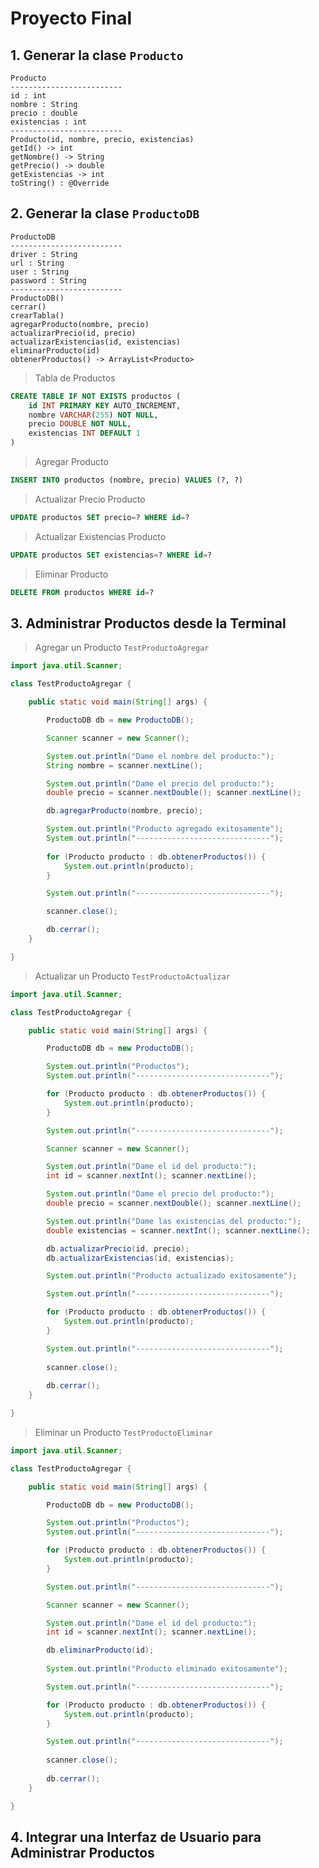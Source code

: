 # Proyecto Final

## 1. Generar la clase `Producto`

    Producto
    -------------------------
    id : int
    nombre : String
    precio : double
    existencias : int
    -------------------------
    Producto(id, nombre, precio, existencias)
    getId() -> int
    getNombre() -> String
    getPrecio() -> double
    getExistencias -> int
    toString() : @Override

## 2. Generar la clase `ProductoDB`

    ProductoDB
    -------------------------
    driver : String
    url : String
    user : String
    password : String
    -------------------------
    ProductoDB()
    cerrar()
    crearTabla()
    agregarProducto(nombre, precio)
    actualizarPrecio(id, precio)
    actualizarExistencias(id, existencias)
    eliminarProducto(id)
    obtenerProductos() -> ArrayList<Producto>

> Tabla de Productos

```sql
CREATE TABLE IF NOT EXISTS productos (
    id INT PRIMARY KEY AUTO_INCREMENT,
    nombre VARCHAR(255) NOT NULL,
    precio DOUBLE NOT NULL,
    existencias INT DEFAULT 1
)
```

> Agregar Producto

```sql
INSERT INTO productos (nombre, precio) VALUES (?, ?)
```

> Actualizar Precio Producto

```sql
UPDATE productos SET precio=? WHERE id=?
```

> Actualizar Existencias Producto

```sql
UPDATE productos SET existencias=? WHERE id=?
```

> Eliminar Producto

```sql
DELETE FROM productos WHERE id=?
```

## 3. Administrar Productos desde la Terminal

> Agregar un Producto `TestProductoAgregar`

```java
import java.util.Scanner;

class TestProductoAgregar {

    public static void main(String[] args) {

        ProductoDB db = new ProductoDB();

        Scanner scanner = new Scanner();

        System.out.println("Dame el nombre del producto:");
        String nombre = scanner.nextLine();

        System.out.println("Dame el precio del producto:");
        double precio = scanner.nextDouble(); scanner.nextLine();

        db.agregarProducto(nombre, precio);

        System.out.println("Producto agregado exitosamente");
        System.out.println("------------------------------");
        
        for (Producto producto : db.obtenerProductos()) {
            System.out.println(producto);
        }

        System.out.println("------------------------------");

        scanner.close();

        db.cerrar();
    }

}
```

> Actualizar un Producto `TestProductoActualizar`

```java
import java.util.Scanner;

class TestProductoAgregar {

    public static void main(String[] args) {

        ProductoDB db = new ProductoDB();

        System.out.println("Productos");
        System.out.println("------------------------------");

        for (Producto producto : db.obtenerProductos()) {
            System.out.println(producto);
        }

        System.out.println("------------------------------");

        Scanner scanner = new Scanner();

        System.out.println("Dame el id del producto:");
        int id = scanner.nextInt(); scanner.nextLine();

        System.out.println("Dame el precio del producto:");
        double precio = scanner.nextDouble(); scanner.nextLine();

        System.out.println("Dame las existencias del producto:");
        double existencias = scanner.nextInt(); scanner.nextLine();

        db.actualizarPrecio(id, precio);
        db.actualizarExistencias(id, existencias);

        System.out.println("Producto actualizado exitosamente");

        System.out.println("------------------------------");

        for (Producto producto : db.obtenerProductos()) {
            System.out.println(producto);
        }

        System.out.println("------------------------------");
        
        scanner.close();
        
        db.cerrar();
    }

}
```

> Eliminar un Producto `TestProductoEliminar`

```java
import java.util.Scanner;

class TestProductoAgregar {

    public static void main(String[] args) {

        ProductoDB db = new ProductoDB();

        System.out.println("Productos");
        System.out.println("------------------------------");

        for (Producto producto : db.obtenerProductos()) {
            System.out.println(producto);
        }

        System.out.println("------------------------------");

        Scanner scanner = new Scanner();

        System.out.println("Dame el id del producto:");
        int id = scanner.nextInt(); scanner.nextLine();

        db.eliminarProducto(id);
        
        System.out.println("Producto eliminado exitosamente");

        System.out.println("------------------------------");

        for (Producto producto : db.obtenerProductos()) {
            System.out.println(producto);
        }

        System.out.println("------------------------------");
        
        scanner.close();
        
        db.cerrar();
    }

}
```

## 4. Integrar una Interfaz de Usuario para Administrar Productos